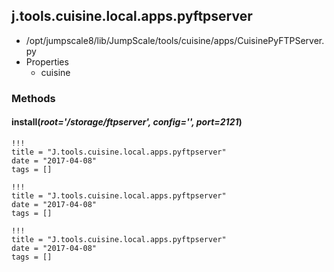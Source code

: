 <!-- toc -->
## j.tools.cuisine.local.apps.pyftpserver

- /opt/jumpscale8/lib/JumpScale/tools/cuisine/apps/CuisinePyFTPServer.py
- Properties
    - cuisine

### Methods

#### install(*root='/storage/ftpserver', config='', port=2121*) 


```
!!!
title = "J.tools.cuisine.local.apps.pyftpserver"
date = "2017-04-08"
tags = []
```

```
!!!
title = "J.tools.cuisine.local.apps.pyftpserver"
date = "2017-04-08"
tags = []
```

```
!!!
title = "J.tools.cuisine.local.apps.pyftpserver"
date = "2017-04-08"
tags = []
```

